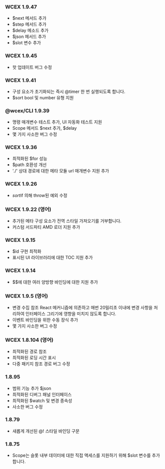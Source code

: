 <!--DESC: {icon:{name:"update",pkg:"mdi",type:"filled"},id:99} -->

### WCEX 1.9.47
- $next 메서드 추가
- $step 메서드 추가
- $delay 메소드 추가
- $json 메서드 추가
- $slot 변수 추가


### WCEX 1.9.45
- 핫 업데이트 버그 수정

### WCEX 1.9.41
- 구성 요소가 초기화되는 즉시 @timer 한 번 실행되도록 합니다.
- $sort bool 및 number 유형 지원

### @wcex/CLI 1.9.39
- 명령 매개변수 테스트 추가, UI 자동화 테스트 지원
- Scope 메서드 $next 추가, $delay
- 몇 가지 사소한 버그 수정

### WCEX 1.9.36
- 최적화된 $for 성능
- $path 호환성 개선
- './' 상대 경로에 대한 메타 모듈 url 매개변수 지원 추가


### WCEX 1.9.26
- $sort$if 의해 throw된 예외 수정

### WCEX 1.9.22 (영어)
- 추가된 메타 구성 요소가 전역 스타일 가져오기를 거부합니다.
- 커스텀 서드파티 AMD 로더 지원 추가

### WCEX 1.9.15
- $id 구현 최적화
- 표시된 UI 라이브러리에 대한 TOC 지원 추가 
### WCEX 1.9.14
- $$에 대한 여러 양방향 바인딩에 대한 지원 추가

### WCEX 1.9.5 (영어)
- 변경 수집 참조 React 메커니즘에 의존하고 매번 20밀리초 이내에 변경 사항을 처리하여 인터페이스 그리기에 영향을 미치지 않도록 합니다.
- 이벤트 바인딩을 위한 수동 장식 추가
- 몇 가지 사소한 버그 수정

### WCEX 1.8.104 (영어)
- 최적화된 경로 참조
- 최적화된 로딩 시간 표시
- 다중 패키지 참조 경로 버그 수정

### 1.8.95
- 범위 기능 추가 $json
- 최적화된 디버그 패널 인터페이스
- 최적화된 $watch 및 변경 종속성
- 사소한 버그 수정

### 1.8.79
- 새롭게 개선된 @! 스타일 바인딩 구문

### 1.8.75 
- Scope는 슬롯 내부 데이터에 대한 직접 액세스를 지원하기 위해 $slot 변수를 추가합니다. 
